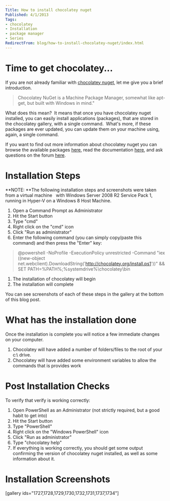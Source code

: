 ```yaml
---
Title: How to install chocolatey nuget
Published: 4/1/2013
Tags:
- chocolatey
- Installation
- package manager
- Series
RedirectFrom: blog/how-to-install-chocolatey-nuget/index.html
---
```


# Time to get chocolatey...

If you are not already familiar with [chocolatey nuget](http://chocolatey.org/), let me give you a brief introduction.

>Chocolatey NuGet is a Machine Package Manager, somewhat like apt-get, but built with Windows in mind."

What does this mean?  It means that once you have chocolatey nuget installed, you can easily install applications (packages), that are stored in the chocolatey gallery, with a single command.  What's more, if these packages are ever updated, you can update them on your machine using, again, a single command.

If you want to find out more information about chocolatey nuget you can browse the available packages [here](http://chocolatey.org/packages), read the documentation [here](https://github.com/chocolatey/chocolatey/wiki), and ask questions on the forum [here](https://groups.google.com/forum/?fromgroups#!forum/chocolatey).


# Installation Steps

**NOTE: **The following installation steps and screenshots were taken from a virtual machine   with Windows Server 2008 R2 Service Pack 1, running in Hyper-V on a Windows 8 Host Machine.

1. Open a Command Prompt as Administrator
1. Hit the Start button
1. Type "cmd"
1. Right click on the "cmd" icon
1. Click "Run as administrator"
1. Enter the following command (you can simply copy/paste this command) and then press the "Enter" key:

>@powershell -NoProfile -ExecutionPolicy unrestricted -Command "iex ((new-object net.webclient).DownloadString('http://chocolatey.org/install.ps1'))" && SET PATH=%PATH%;%systemdrive%\chocolatey\bin

1. The installation of chocolatey will begin
1. The installation will complete

You can see screenshots of each of these steps in the gallery at the bottom of this blog post.

# What has the installation done

Once the installation is complete you will notice a few immediate changes on your computer.

1. Chocolatey will have added a number of folders/files to the root of your c:\ drive.
1. Chocolatey will have added some environment variables to allow the commands that is provides work

# Post Installation Checks

To verify that verify is working correctly:

1. Open PowerShell as an Administrator (not strictly required, but a good habit to get into)
1. Hit the Start button
1. Type "PowerShell"
1. Right click on the "Windows PowerShell" icon
1. Click "Run as administrator"
1. Type "chocolatey help"
1. If everything is working correctly, you should get some output confirming the version of chocolatey nuget installed, as well as some information about it.

# Installation Screenshots

[gallery ids="1727,1728,1729,1730,1732,1731,1737,1734"]
